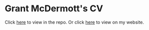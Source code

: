 # Grant McDermott's CV

Click [here](https://github.com/grantmcdermott/vita/blob/master/mcdermott-vita.pdf) to view in the repo. Or click [here](http://grantmcdermott.com/vita/mcdermott-vita.pdf) to view on my website.
